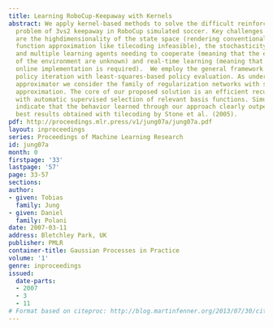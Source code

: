 ```yaml
---
title: Learning RoboCup-Keepaway with Kernels
abstract: We apply kernel-based methods to solve the difficult reinforcement learning
  problem of 3vs2 keepaway in RoboCup simulated soccer. Key challenges in keepaway
  are the highdimensionality of the state space (rendering conventional discretization-based
  function approximation like tilecoding infeasible), the stochasticity due to noise
  and multiple learning agents needing to cooperate (meaning that the exact dynamics
  of the environment are unknown) and real-time learning (meaning that an efficient
  online implementation is required).  We employ the general framework of approximate
  policy iteration with least-squares-based policy evaluation. As underlying function
  approximator we consider the family of regularization networks with subset of regressors
  approximation. The core of our proposed solution is an efficient recursive implementation
  with automatic supervised selection of relevant basis functions. Simulation results
  indicate that the behavior learned through our approach clearly outperforms the
  best results obtained with tilecoding by Stone et al. (2005).
pdf: http://proceedings.mlr.press/v1/jung07a/jung07a.pdf
layout: inproceedings
series: Proceedings of Machine Learning Research
id: jung07a
month: 0
firstpage: '33'
lastpage: '57'
page: 33-57
sections: 
author:
- given: Tobias
  family: Jung
- given: Daniel
  family: Polani
date: 2007-03-11
address: Bletchley Park, UK
publisher: PMLR
container-title: Gaussian Processes in Practice
volume: '1'
genre: inproceedings
issued:
  date-parts:
  - 2007
  - 3
  - 11
# Format based on citeproc: http://blog.martinfenner.org/2013/07/30/citeproc-yaml-for-bibliographies/
---
```

